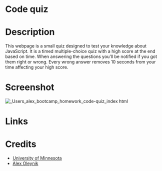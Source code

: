 # Code quiz

# Description

This webpage is a small quiz designed to test your knowledge about JavaScript. It is a timed multiple-choice quiz with a high score at the end based on time. When answering the questions you’ll be notified if you got them right or wrong. Every wrong answer removes 10 seconds from your time affecting your high score.

# Screenshot

![_Users_alex_bootcamp_homework_code-quiz_index html](https://user-images.githubusercontent.com/110851664/191383912-8cfbff8d-fcb9-4d24-b713-5ce4f96b383d.png)

# Links


# Credits
* [University of Minnesota](https://courses.bootcampspot.com/courses/2176/assignments/38775?module_item_id=750350)
* [Alex Oleynik](https://github.com/AlexO16)
